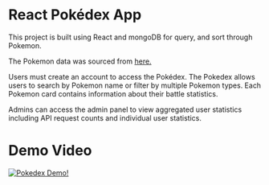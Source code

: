 # React Pokédex App 
This project is built using React and mongoDB for query, and sort through Pokemon.

The Pokemon data was sourced from [here.](https://raw.githubusercontent.com/fanzeyi/pokemon.json/master/pokedex.json)

Users must create an account to access the Pokédex.
The Pokedex allows users to search by Pokemon name or filter by multiple Pokemon types.
Each Pokemon card contains information about their battle statistics.

Admins can access the admin panel to view aggregated user statistics including API request counts and individual user statistics.

# Demo Video
[![Pokedex Demo!](https://img.youtube.com/vi/6C5BIlw5Vqw/0.jpg)](https://www.youtube.com/watch?v=6C5BIlw5Vqw)
